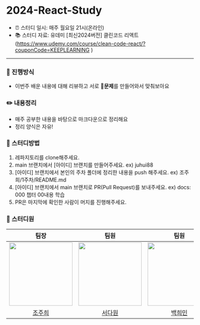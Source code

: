# 2024-React-Study

* ⏰ 스터디 일시: 매주 월요일 21시(온라인)
* 📚 스터디 자료: 유데미 [최신2024버전] 클린코드 리액트 (https://www.udemy.com/course/clean-code-react/?couponCode=KEEPLEARNING )


* * *

### 📑 진행방식
* 이번주 배운 내용에 대해 리뷰하고 서로 **📝문제**를 만들어와서 맞춰보아요

### ✏️ 내용정리
* 매주 공부한 내용을 바탕으로 마크다운으로 정리해요
* 정리 양식은 자유!

### 🧐 스터디방법
1. 레파지토리를 clone해주세요.
2. main 브랜치에서 [아이디] 브랜치를 만들어주세요. ex) juhui88
3. [아이디] 브랜치에서 본인의 주차 폴더에 정리한 내용을 push 해주세요. ex) 조주희/1주차/README.md
4. [아이디] 브랜치에서 main 브랜치로 PR(Pull Request)를 보내주세요. ex) docs: 000 챕터 00내용 학습
5. PR은 마지막에 확인한 사람이 머지를 진행해주세요.


### 👥 스터디원
|팀장|팀원|팀원|팀원|팀원|
|:---:|:---:|:---:|:---:|:---:|
|<img src="https://github.com/juhui88.png" width="170">|<img src="https://github.com/Dawon00.png" width="170">|<img src="https://github.com/delightedsky.png" width="170"> |<img src="https://github.com/Anas-wg.png" width="170">|<img src="https://github.com/anhyeryeon2.png" width="170">|
|[조주희](https://github.com/juhui88)|[서다원](https://github.com/Dawon00)|[백희민](https://github.com/delightedsky)|[조완기](https://github.com/Anas-wg)|[안혜련](https://github.com/anhyeryeon2)|
